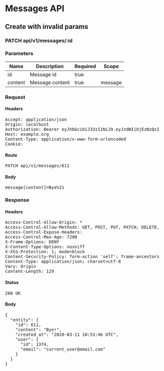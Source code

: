 # Messages API

## Create with invalid params

### PATCH api/v1/messages/:id

### Parameters

| Name | Description | Required | Scope |
|------|-------------|----------|-------|
| id | Message id | true |  |
| content | Message content | true | message |

### Request

#### Headers

<pre>Accept: application/json
Origin: localhost
Authorization: Bearer eyJhbGciOiJIUzI1NiJ9.eyJzdWIiOjEzNzQsImlhdCI6MTU4MzkyNDAyNiwiaXNzIjoiaHR0cDovL3d3dy5leGFtcGxlLmNvbSJ9.MfEQjQ5p9y1TF72wWBK19J-dj79QY1z0ilTwQj1l9ys
Host: example.org
Content-Type: application/x-www-form-urlencoded
Cookie: </pre>

#### Route

<pre>PATCH api/v1/messages/611</pre>

#### Body

<pre>message[content]=Bye%21</pre>

### Response

#### Headers

<pre>Access-Control-Allow-Origin: *
Access-Control-Allow-Methods: GET, POST, PUT, PATCH, DELETE, OPTIONS, HEAD
Access-Control-Expose-Headers: 
Access-Control-Max-Age: 7200
X-Frame-Options: DENY
X-Content-Type-Options: nosniff
X-XSS-Protection: 1; mode=block
Content-Security-Policy: form-action &#39;self&#39;; frame-ancestors &#39;self&#39;; base-uri &#39;self&#39;; default-src &#39;none&#39;; script-src &#39;self&#39;; connect-src &#39;self&#39;; img-src &#39;self&#39; https: data:; style-src &#39;self&#39; &#39;unsafe-inline&#39; https:; font-src &#39;self&#39;; object-src &#39;none&#39;; plugin-types application/pdf; child-src &#39;self&#39;; frame-src &#39;self&#39;; media-src &#39;self&#39;
Content-Type: application/json; charset=utf-8
Vary: Origin
Content-Length: 129</pre>

#### Status

<pre>200 OK</pre>

#### Body

<pre>{
  "entity": {
    "id": 611,
    "content": "Bye!",
    "created_at": "2020-03-11 10:53:46 UTC",
    "user": {
      "id": 1374,
      "email": "current_user@email.com"
    }
  }
}</pre>
